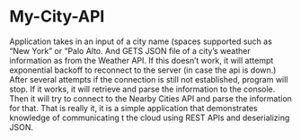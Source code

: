 # My-City-API
Application takes in an input of a city name (spaces supported such as “New York” or “Palo Alto. And GETS JSON file of a city’s weather information as from the Weather API. If this doesn’t work, it will attempt exponential backoff to reconnect to the server (in case the api is down.) After several attempts if the connection is still not established, program will stop. If it works, it will retrieve and parse the information to the console. Then it will try to connect to the Nearby Cities API and parse the information for that. That is really it, it is a simple application that demonstrates knowledge of communicating t the cloud using REST APIs and deserializing JSON.

